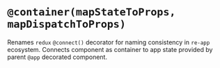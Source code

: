 # `@container(mapStateToProps, mapDispatchToProps)`

Renames `redux` `@connect()` decorator for naming consistency in `re-app` ecosystem. 
Connects component as container to app state provided by parent `@app` decorated component.
